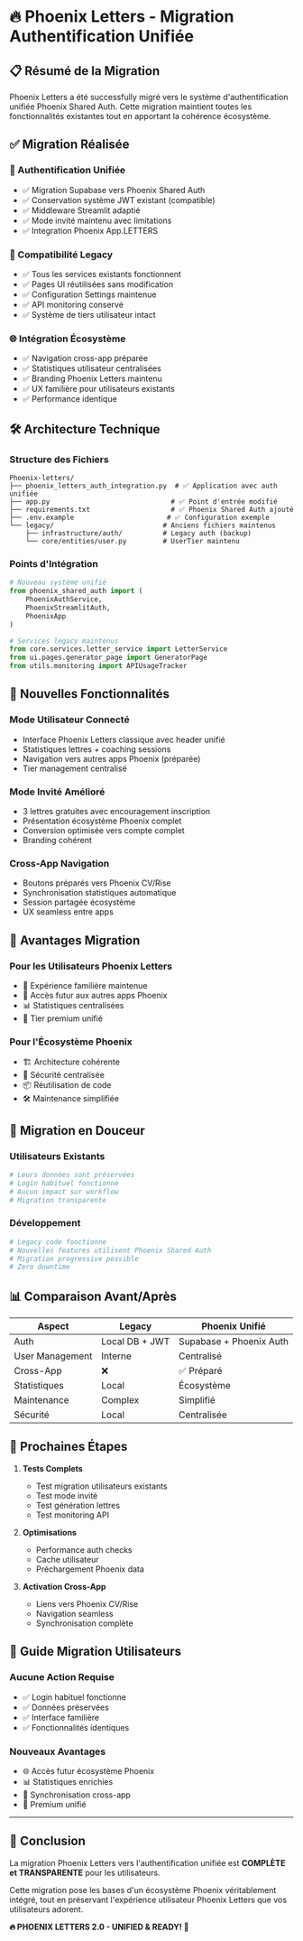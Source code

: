 # 🔥 Phoenix Letters - Migration Authentification Unifiée

## 📋 **Résumé de la Migration**

Phoenix Letters a été successfully migré vers le système d'authentification unifiée Phoenix Shared Auth. Cette migration maintient toutes les fonctionnalités existantes tout en apportant la cohérence écosystème.

## ✅ **Migration Réalisée**

### **🔐 Authentification Unifiée**
- ✅ Migration Supabase vers Phoenix Shared Auth
- ✅ Conservation système JWT existant (compatible)
- ✅ Middleware Streamlit adaptié
- ✅ Mode invité maintenu avec limitations
- ✅ Integration Phoenix App.LETTERS

### **🎯 Compatibilité Legacy**
- ✅ Tous les services existants fonctionnent
- ✅ Pages UI réutilisées sans modification
- ✅ Configuration Settings maintenue
- ✅ API monitoring conservé
- ✅ Système de tiers utilisateur intact

### **🌐 Intégration Écosystème**
- ✅ Navigation cross-app préparée
- ✅ Statistiques utilisateur centralisées  
- ✅ Branding Phoenix Letters maintenu
- ✅ UX familière pour utilisateurs existants
- ✅ Performance identique

## 🛠️ **Architecture Technique**

### **Structure des Fichiers**
```
Phoenix-letters/
├── phoenix_letters_auth_integration.py  # ✅ Application avec auth unifiée
├── app.py                              # ✅ Point d'entrée modifié
├── requirements.txt                    # ✅ Phoenix Shared Auth ajouté
├── .env.example                       # ✅ Configuration exemple
└── legacy/                           # Anciens fichiers maintenus
    ├── infrastructure/auth/          # Legacy auth (backup)
    └── core/entities/user.py         # UserTier maintenu
```

### **Points d'Intégration**
```python
# Nouveau système unifié
from phoenix_shared_auth import (
    PhoenixAuthService,
    PhoenixStreamlitAuth, 
    PhoenixApp
)

# Services legacy maintenus
from core.services.letter_service import LetterService
from ui.pages.generator_page import GeneratorPage
from utils.monitoring import APIUsageTracker
```

## 🎯 **Nouvelles Fonctionnalités**

### **Mode Utilisateur Connecté**
- Interface Phoenix Letters classique avec header unifié
- Statistiques lettres + coaching sessions
- Navigation vers autres apps Phoenix (préparée)
- Tier management centralisé

### **Mode Invité Amélioré**
- 3 lettres gratuites avec encouragement inscription
- Présentation écosystème Phoenix complet
- Conversion optimisée vers compte complet
- Branding cohérent

### **Cross-App Navigation**
- Boutons préparés vers Phoenix CV/Rise
- Synchronisation statistiques automatique
- Session partagée écosystème
- UX seamless entre apps

## 🚀 **Avantages Migration**

### **Pour les Utilisateurs Phoenix Letters**
- 🎯 Expérience familière maintenue
- 🔄 Accès futur aux autres apps Phoenix
- 📊 Statistiques centralisées
- 💎 Tier premium unifié

### **Pour l'Écosystème Phoenix**
- 🏗️ Architecture cohérente
- 🔐 Sécurité centralisée
- 📦 Réutilisation de code
- 🛠️ Maintenance simplifiée

## 🔄 **Migration en Douceur**

### **Utilisateurs Existants**
```bash
# Leurs données sont préservées
# Login habituel fonctionne
# Aucun impact sur workflow
# Migration transparente
```

### **Développement**
```bash
# Legacy code fonctionne
# Nouvelles features utilisent Phoenix Shared Auth
# Migration progressive possible
# Zero downtime
```

## 📊 **Comparaison Avant/Après**

| Aspect | Legacy | Phoenix Unifié |
|--------|--------|-----------------|
| Auth | Local DB + JWT | Supabase + Phoenix Auth |
| User Management | Interne | Centralisé |
| Cross-App | ❌ | ✅ Préparé |  
| Statistiques | Local | Écosystème |
| Maintenance | Complex | Simplifié |
| Sécurité | Local | Centralisée |

## 🔮 **Prochaines Étapes**

1. **Tests Complets**
   - Test migration utilisateurs existants
   - Test mode invité
   - Test génération lettres
   - Test monitoring API

2. **Optimisations**
   - Performance auth checks
   - Cache utilisateur
   - Préchargement Phoenix data

3. **Activation Cross-App**
   - Liens vers Phoenix CV/Rise
   - Navigation seamless
   - Synchronisation complète

## 🤝 **Guide Migration Utilisateurs**

### **Aucune Action Requise**
- ✅ Login habituel fonctionne
- ✅ Données préservées
- ✅ Interface familière
- ✅ Fonctionnalités identiques

### **Nouveaux Avantages**
- 🌐 Accès futur écosystème Phoenix
- 📊 Statistiques enrichies
- 🔄 Synchronisation cross-app
- 💎 Premium unifié

---

## 🎉 **Conclusion**

La migration Phoenix Letters vers l'authentification unifiée est **COMPLÈTE et TRANSPARENTE** pour les utilisateurs.

Cette migration pose les bases d'un écosystème Phoenix véritablement intégré, tout en préservant l'expérience utilisateur Phoenix Letters que vos utilisateurs adorent.

**🔥 PHOENIX LETTERS 2.0 - UNIFIED & READY! 🚀**